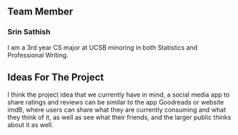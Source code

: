 ## Team Member 
### Srin Sathish
I am a 3rd year CS major at UCSB minoring in both Statistics and Professional Writing.


## Ideas For The Project
I think the project idea that we currently have in mind, a social media app to share ratings and reviews can be similar to the app Goodreads or website imdB, where users can share what they are currently consuming and what they think of it, as well as see what their friends, and the larger public thinks about it as well. 

